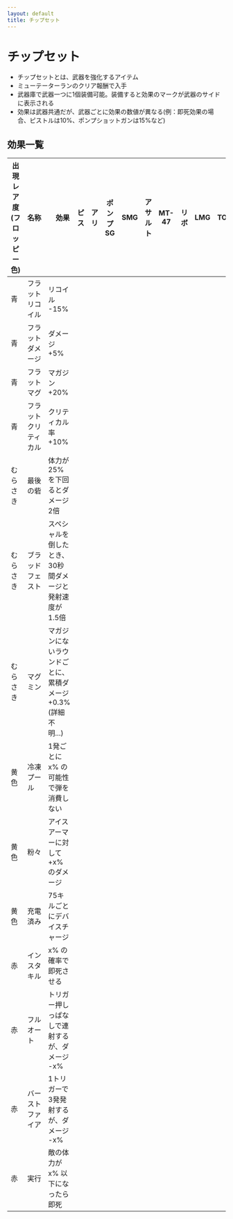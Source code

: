```yaml
---
layout: default
title: チップセット
---
```


# チップセット

- チップセットとは、武器を強化するアイテム
- ミューテーターランのクリア報酬で入手
- 武器庫で武器一つに1個装備可能。装備すると効果のマークが武器のサイドに表示される
- 効果は武器共通だが、武器ごとに効果の数値が異なる(例：即死効果の場合、ピストルは10%、ポンプショットガンは15%など)


## 効果一覧

| 出現レア度<br>(フロッピー色) | 名称 |　効果| ピス | アリ | ポンプSG | SMG | アサルト | MT-47 | リボ | LMG | TOM | 自動SG |
|----|----|----|----|----|----|----|----|----|----|----|----|----|
| 青 | フラットリコイル | リコイル -15% |
| 青 | フラットダメージ | ダメージ +5% |
| 青 | フラットマグ | マガジン +20% |
| 青 | フラットクリティカル | クリティカル率 +10% |
| むらさき | 最後の砦 | 体力が25%を下回るとダメージ2倍 |
| むらさき | ブラッドフェスト | スペシャルを倒したとき、30秒間ダメージと発射速度が1.5倍 |
| むらさき | マグミン | マガジンにないラウンドごとに、累積ダメージ +0.3% (詳細不明...) |
| 黄色 | 冷凍プール | 1発ごとに x% の可能性で弾を消費しない |
| 黄色 | 粉々 | アイスアーマーに対して +x% のダメージ |
| 黄色 | 充電済み | 75キルごとにデバイスチャージ |
| 赤 | インスタキル | x% の確率で即死させる |
| 赤 | フルオート | トリガー押しっぱなしで連射するが、ダメージ -x% |
| 赤 | バーストファイア | 1トリガーで3発発射するが、ダメージ -x% |
| 赤 | 実行 | 敵の体力が x% 以下になったら即死 |
